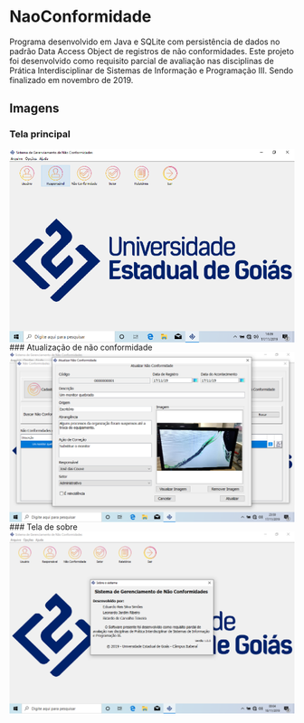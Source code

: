 # NaoConformidade
Programa desenvolvido em Java e SQLite com persistência de dados no padrão Data Access Object de registros de não conformidades.
Este projeto foi desenvolvido como requisito parcial de avaliação nas disciplinas de Prática Interdisciplinar de Sistemas de Informação e Programação III. Sendo finalizado em novembro de 2019.

## Imagens
### Tela principal
<img src="img0.png" align="center">
### Atualização de não conformidade 
<img src="img1.png" align="center">
### Tela de sobre
<img src="img2.png" align="center">
